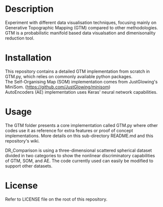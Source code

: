 # Description
Experiment with different data visualisation techniques, focusing mainly on Generative Topographic Mapping (GTM) compared to other methodologies. GTM is a probabilistic manifold based data visualsation and dimenisonality reduction tool. 

# Installation
This repository contains a detailed GTM implementation from scratch in GTM.py, which relies on commonly available python packages.  
The Self-Organising Map (SOM) implementation comes from JustGlowing's MiniSom. (https://github.com/JustGlowing/minisom)<br/>
AutoEncoders (AE) implementation uses Keras' neural network capabilities.

# Usage
The GTM folder presents a core implementation called GTM.py where other codes use it as reference for extra features or proof of concept implementations. More details on this sub-directory README.md and this repository's wiki.

DR_Comparison is using a three-dimensional scattered spherical dataset divided in two categories to show the nonlinear discriminatory capabilities of GTM, SOM, and AE. The code currently used can easily be modified to support other datasets.  

# License
Refer to LICENSE file on the root of this repository.
